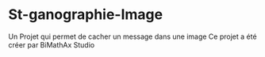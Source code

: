 # St-ganographie-Image
Un Projet qui permet de cacher un message dans une image
Ce projet a été créer par BiMathAx Studio
  
